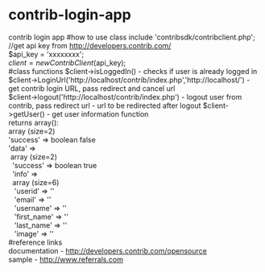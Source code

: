 # contrib-login-app
contrib login app
#how to use class
 include 'contribsdk/contribclient.php';<br>
        //get api key from http://developers.contrib.com/<br>
        $api_key = 'xxxxxxxx';<br>
        $client = new ContribClient($api_key);<br>
#class functions
$client->isLoggedIn() - checks if user is already logged in<br>
$client->LoginUrl('http://localhost/contrib/index.php','http://localhost/') - get contrib login URL, pass redirect and cancel url<br>
$client->logout('http://localhost/contrib/index.php') - logout user from contrib, pass redirect url - url to be redirected after logout
$client->getUser() - get user information function<br>
returns array():<br>
array (size=2)<br>
  'success' => boolean false<br>
  'data' => <br>
    &nbsp;array (size=2)<br>
      &nbsp;&nbsp;'success' => boolean true<br>
      &nbsp;&nbsp;'info' => <br>
        &nbsp;&nbsp;array (size=6)<br>
          &nbsp;&nbsp;&nbsp;'userid' => ''<br>
          &nbsp;&nbsp;&nbsp;'email' => ''<br>
          &nbsp;&nbsp;&nbsp;'username' => ''<br>
          &nbsp;&nbsp;&nbsp;'first_name' => ''<br>
          &nbsp;&nbsp;&nbsp;'last_name' => ''<br>
          &nbsp;&nbsp;&nbsp;'image' => ''<br>
#reference links          
documentation - http://developers.contrib.com/opensource  <br>
sample - http://www.referrals.com



